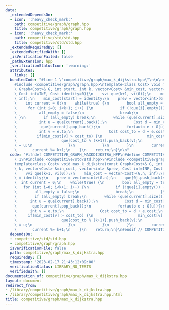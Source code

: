 ```yaml
---
data:
  _extendedDependsOn:
  - icon: ':heavy_check_mark:'
    path: competitive/graph/graph.hpp
    title: competitive/graph/graph.hpp
  - icon: ':heavy_check_mark:'
    path: competitive/std/std.hpp
    title: competitive/std/std.hpp
  _extendedRequiredBy: []
  _extendedVerifiedWith: []
  _isVerificationFailed: false
  _pathExtension: hpp
  _verificationStatusIcon: ':warning:'
  attributes:
    links: []
  bundledCode: "#line 1 \"competitive/graph/max_k_dijkstra.hpp\"\n\n\n#include <competitive/std/std.hpp>\n\
    #include <competitive/graph/graph.hpp>\ntemplate<class Cost> void max_k_dijkstra(const\
    \ Graph<Cost>& G, int start, int k, vector<Cost> &min_cost, vector<int> &prev,\
    \ Cost inf=INF, Cost identity=0){\n    vvi que(k+1, vi(0));\n    min_cost = vector<Cost>(G.n,\
    \ inf);\n    min_cost[start] = identity;\n    prev = vector<int>(G.n);\n    que[0].push_back(start);\n\
    \    int current = 0;\n    while(true) {\n        bool all_empty = true;\n   \
    \     for (int i=0; i<k+1; i++) {\n            if (!que[i].empty()) {\n      \
    \          all_empty = false;\n                break;\n            }\n       \
    \ }\n        if (all_empty) break;\n        while (que[current].size()) {\n  \
    \          int u = que[current].back();\n            Cost d = min_cost[u];\n \
    \           que[current].pop_back();\n            for(auto e : G[u]){\n      \
    \          int v = e.to;\n                Cost cost_to = d + e.cost;\n       \
    \         if(min_cost[v] > cost_to) {\n                    min_cost[v] = cost_to;\n\
    \                    que[cost_to % (k+1)].push_back(v);\n                    prev[v]\
    \ = u;\n                }\n            }\n        }\n        current += 1;\n \
    \       current %= k+1;\n    }\n    return;\n}\n\n"
  code: "#ifndef COMPETITIVE_GRAPH_MAXKDIJKSTRA_HPP\n#define COMPETITIVE_GRAPH_MAXKDIJKSTRA_HPP\
    \ 1\n#include <competitive/std/std.hpp>\n#include <competitive/graph/graph.hpp>\n\
    template<class Cost> void max_k_dijkstra(const Graph<Cost>& G, int start, int\
    \ k, vector<Cost> &min_cost, vector<int> &prev, Cost inf=INF, Cost identity=0){\n\
    \    vvi que(k+1, vi(0));\n    min_cost = vector<Cost>(G.n, inf);\n    min_cost[start]\
    \ = identity;\n    prev = vector<int>(G.n);\n    que[0].push_back(start);\n  \
    \  int current = 0;\n    while(true) {\n        bool all_empty = true;\n     \
    \   for (int i=0; i<k+1; i++) {\n            if (!que[i].empty()) {\n        \
    \        all_empty = false;\n                break;\n            }\n        }\n\
    \        if (all_empty) break;\n        while (que[current].size()) {\n      \
    \      int u = que[current].back();\n            Cost d = min_cost[u];\n     \
    \       que[current].pop_back();\n            for(auto e : G[u]){\n          \
    \      int v = e.to;\n                Cost cost_to = d + e.cost;\n           \
    \     if(min_cost[v] > cost_to) {\n                    min_cost[v] = cost_to;\n\
    \                    que[cost_to % (k+1)].push_back(v);\n                    prev[v]\
    \ = u;\n                }\n            }\n        }\n        current += 1;\n \
    \       current %= k+1;\n    }\n    return;\n}\n#endif // COMPETITIVE_GRAPH_MAXKDIJKSTRA_HPP"
  dependsOn:
  - competitive/std/std.hpp
  - competitive/graph/graph.hpp
  isVerificationFile: false
  path: competitive/graph/max_k_dijkstra.hpp
  requiredBy: []
  timestamp: '2023-02-17 21:43:12+09:00'
  verificationStatus: LIBRARY_NO_TESTS
  verifiedWith: []
documentation_of: competitive/graph/max_k_dijkstra.hpp
layout: document
redirect_from:
- /library/competitive/graph/max_k_dijkstra.hpp
- /library/competitive/graph/max_k_dijkstra.hpp.html
title: competitive/graph/max_k_dijkstra.hpp
---
```

